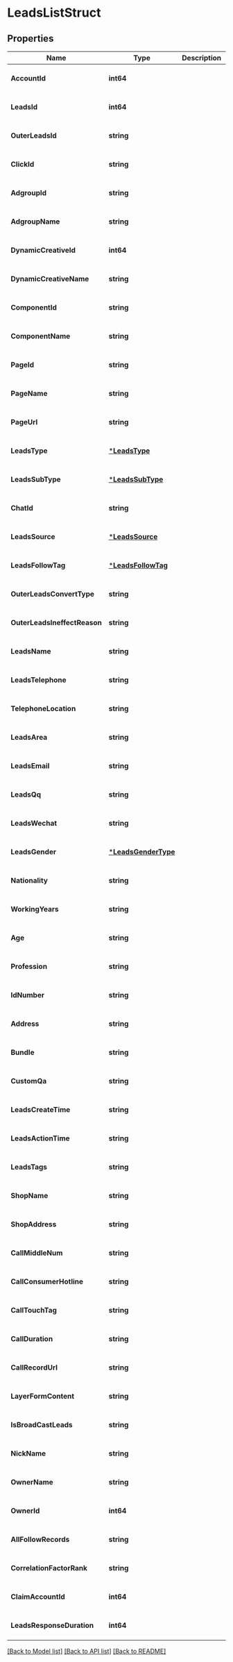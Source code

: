 # LeadsListStruct

## Properties
Name | Type | Description | Notes
------------ | ------------- | ------------- | -------------
**AccountId** | **int64** |  | [optional] [default to null]
**LeadsId** | **int64** |  | [optional] [default to null]
**OuterLeadsId** | **string** |  | [optional] [default to null]
**ClickId** | **string** |  | [optional] [default to null]
**AdgroupId** | **string** |  | [optional] [default to null]
**AdgroupName** | **string** |  | [optional] [default to null]
**DynamicCreativeId** | **int64** |  | [optional] [default to null]
**DynamicCreativeName** | **string** |  | [optional] [default to null]
**ComponentId** | **string** |  | [optional] [default to null]
**ComponentName** | **string** |  | [optional] [default to null]
**PageId** | **string** |  | [optional] [default to null]
**PageName** | **string** |  | [optional] [default to null]
**PageUrl** | **string** |  | [optional] [default to null]
**LeadsType** | [***LeadsType**](LeadsType.md) |  | [optional] [default to null]
**LeadsSubType** | [***LeadsSubType**](LeadsSubType.md) |  | [optional] [default to null]
**ChatId** | **string** |  | [optional] [default to null]
**LeadsSource** | [***LeadsSource**](LeadsSource.md) |  | [optional] [default to null]
**LeadsFollowTag** | [***LeadsFollowTag**](LeadsFollowTag.md) |  | [optional] [default to null]
**OuterLeadsConvertType** | **string** |  | [optional] [default to null]
**OuterLeadsIneffectReason** | **string** |  | [optional] [default to null]
**LeadsName** | **string** |  | [optional] [default to null]
**LeadsTelephone** | **string** |  | [optional] [default to null]
**TelephoneLocation** | **string** |  | [optional] [default to null]
**LeadsArea** | **string** |  | [optional] [default to null]
**LeadsEmail** | **string** |  | [optional] [default to null]
**LeadsQq** | **string** |  | [optional] [default to null]
**LeadsWechat** | **string** |  | [optional] [default to null]
**LeadsGender** | [***LeadsGenderType**](LeadsGenderType.md) |  | [optional] [default to null]
**Nationality** | **string** |  | [optional] [default to null]
**WorkingYears** | **string** |  | [optional] [default to null]
**Age** | **string** |  | [optional] [default to null]
**Profession** | **string** |  | [optional] [default to null]
**IdNumber** | **string** |  | [optional] [default to null]
**Address** | **string** |  | [optional] [default to null]
**Bundle** | **string** |  | [optional] [default to null]
**CustomQa** | **string** |  | [optional] [default to null]
**LeadsCreateTime** | **string** |  | [optional] [default to null]
**LeadsActionTime** | **string** |  | [optional] [default to null]
**LeadsTags** | **string** |  | [optional] [default to null]
**ShopName** | **string** |  | [optional] [default to null]
**ShopAddress** | **string** |  | [optional] [default to null]
**CallMiddleNum** | **string** |  | [optional] [default to null]
**CallConsumerHotline** | **string** |  | [optional] [default to null]
**CallTouchTag** | **string** |  | [optional] [default to null]
**CallDuration** | **string** |  | [optional] [default to null]
**CallRecordUrl** | **string** |  | [optional] [default to null]
**LayerFormContent** | **string** |  | [optional] [default to null]
**IsBroadCastLeads** | **string** |  | [optional] [default to null]
**NickName** | **string** |  | [optional] [default to null]
**OwnerName** | **string** |  | [optional] [default to null]
**OwnerId** | **int64** |  | [optional] [default to null]
**AllFollowRecords** | **string** |  | [optional] [default to null]
**CorrelationFactorRank** | **string** |  | [optional] [default to null]
**ClaimAccountId** | **int64** |  | [optional] [default to null]
**LeadsResponseDuration** | **int64** |  | [optional] [default to null]

[[Back to Model list]](../README.md#documentation-for-models) [[Back to API list]](../README.md#documentation-for-api-endpoints) [[Back to README]](../README.md)



